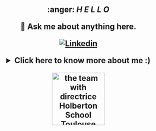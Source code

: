 <h2 align="center">
	:anger: <i>H E L L O </i>



 
  💬 Ask me about anything here.
	  
[![Linkedin](https://img.shields.io/badge/linked-in-369?style=flat-square&logo=linkedin&logoColor=white&color=blue)](https://www.linkedin.com/in/siham-badyine)
	  




<details>
 <summary>Click here to know more about me :)</summary>

 <div align="center">
	 


 <table><tr><td valign="top" width="50%"><br>I 've started  my curriculum at the Holberton School Paris, France in January 2022 for being a Great Software Engineer to solve problems and help people.
  </td></tr></table></div>
  </details>
 

       

 
 

<p><img src="https://pluspng.com/img-png/github-octocat-png--896.gif" alt="the team with directrice Holberton School Toulouse" width="142px"></p> 


